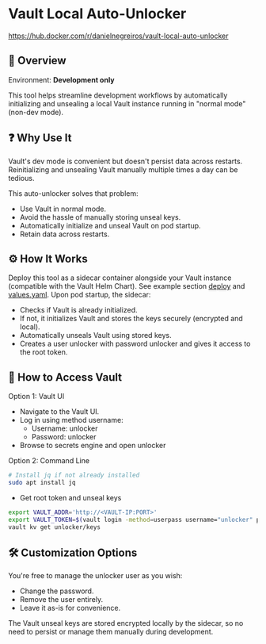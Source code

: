 # Vault Local Auto-Unlocker

https://hub.docker.com/r/danielnegreiros/vault-local-auto-unlocker


## 🚀 Overview

Environment: **Development only**

This tool helps streamline development workflows by automatically initializing and unsealing a local Vault instance running in "normal mode" (non-dev mode).

## ❓ Why Use It

Vault's dev mode is convenient but doesn't persist data across restarts. Reinitializing and unsealing Vault manually multiple times a day can be tedious.

This auto-unlocker solves that problem:
- Use Vault in normal mode.
- Avoid the hassle of manually storing unseal keys.
- Automatically initialize and unseal Vault on pod startup.
- Retain data across restarts.

## ⚙️ How It Works

Deploy this tool as a sidecar container alongside your Vault instance (compatible with the Vault Helm Chart). See example section [deploy](./examples/k8s/vault/README.md) and [values.yaml](./examples/k8s/vault/values.yaml).
Upon pod startup, the sidecar:
- Checks if Vault is already initialized.
- If not, it initializes Vault and stores the keys securely (encrypted and local).
- Automatically unseals Vault using stored keys.
- Creates a user unlocker with password unlocker and gives it access to the root token.



## 🔐 How to Access Vault
Option 1: Vault UI
- Navigate to the Vault UI.
- Log in using method username:
  - Username: unlocker
  - Password: unlocker
- Browse to secrets engine and open unlocker

Option 2: Command Line

```bash
# Install jq if not already installed
sudo apt install jq
``` 

- Get root token and unseal keys

```bash
export VAULT_ADDR='http://<VAULT-IP:PORT>'
export VAULT_TOKEN=$(vault login -method=userpass username="unlocker" password="unlocker" -format=json | jq -r .auth.client_token)
vault kv get unlocker/keys
``` 

## 🛠 Customization Options

You're free to manage the unlocker user as you wish:
- Change the password.
- Remove the user entirely.
- Leave it as-is for convenience.

The Vault unseal keys are stored encrypted locally by the sidecar, so no need to persist or manage them manually during development.